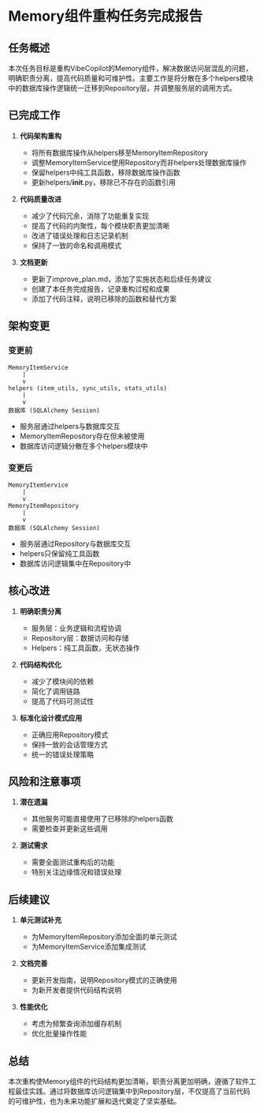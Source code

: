 # Memory组件重构任务完成报告

## 任务概述

本次任务目标是重构VibeCopilot的Memory组件，解决数据访问层混乱的问题，明确职责分离，提高代码质量和可维护性。主要工作是将分散在多个helpers模块中的数据库操作逻辑统一迁移到Repository层，并调整服务层的调用方式。

## 已完成工作

1. **代码架构重构**
   - 将所有数据库操作从helpers移至MemoryItemRepository
   - 调整MemoryItemService使用Repository而非helpers处理数据库操作
   - 保留helpers中纯工具函数，移除数据库操作函数
   - 更新helpers/**init**.py，移除已不存在的函数引用

2. **代码质量改进**
   - 减少了代码冗余，消除了功能重复实现
   - 提高了代码的内聚性，每个模块职责更加清晰
   - 改进了错误处理和日志记录机制
   - 保持了一致的命名和调用模式

3. **文档更新**
   - 更新了improve_plan.md，添加了实施状态和后续任务建议
   - 创建了本任务完成报告，记录重构过程和成果
   - 添加了代码注释，说明已移除的函数和替代方案

## 架构变更

### 变更前

```
MemoryItemService
    |
    v
helpers (item_utils, sync_utils, stats_utils)
    |
    v
数据库 (SQLAlchemy Session)
```

- 服务层通过helpers与数据库交互
- MemoryItemRepository存在但未被使用
- 数据库访问逻辑分散在多个helpers模块中

### 变更后

```
MemoryItemService
    |
    v
MemoryItemRepository
    |
    v
数据库 (SQLAlchemy Session)
```

- 服务层通过Repository与数据库交互
- helpers只保留纯工具函数
- 数据库访问逻辑集中在Repository中

## 核心改进

1. **明确职责分离**
   - 服务层：业务逻辑和流程协调
   - Repository层：数据访问和存储
   - Helpers：纯工具函数，无状态操作

2. **代码结构优化**
   - 减少了模块间的依赖
   - 简化了调用链路
   - 提高了代码可测试性

3. **标准化设计模式应用**
   - 正确应用Repository模式
   - 保持一致的会话管理方式
   - 统一的错误处理策略

## 风险和注意事项

1. **潜在遗漏**
   - 其他服务可能直接使用了已移除的helpers函数
   - 需要检查并更新这些调用

2. **测试需求**
   - 需要全面测试重构后的功能
   - 特别关注边缘情况和错误处理

## 后续建议

1. **单元测试补充**
   - 为MemoryItemRepository添加全面的单元测试
   - 为MemoryItemService添加集成测试

2. **文档完善**
   - 更新开发指南，说明Repository模式的正确使用
   - 为新开发者提供代码结构说明

3. **性能优化**
   - 考虑为频繁查询添加缓存机制
   - 优化批量操作性能

## 总结

本次重构使Memory组件的代码结构更加清晰，职责分离更加明确，遵循了软件工程最佳实践。通过将数据库访问逻辑集中到Repository层，不仅提高了当前代码的可维护性，也为未来功能扩展和迭代奠定了坚实基础。
